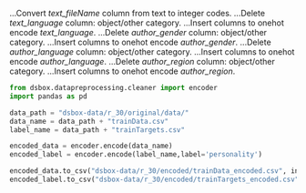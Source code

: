 ...Convert *text_fileName* column from text to integer codes.
...Delete *text_language* column: object/other category.
...Insert columns to onehot encode *text_language*.
...Delete *author_gender* column: object/other category.
...Insert columns to onehot encode *author_gender*.
...Delete *author_language* column: object/other category.
...Insert columns to onehot encode *author_language*.
...Delete *author_region* column: object/other category.
...Insert columns to onehot encode *author_region*.

```python
from dsbox.datapreprocessing.cleaner import encoder
import pandas as pd

data_path = "dsbox-data/r_30/original/data/"
data_name = data_path + "trainData.csv"
label_name = data_path + "trainTargets.csv"

encoded_data = encoder.encode(data_name)
encoded_label = encoder.encode(label_name,label='personality')

encoded_data.to_csv("dsbox-data/r_30/encoded/trainData_encoded.csv", index=False)
encoded_label.to_csv("dsbox-data/r_30/encoded/trainTargets_encoded.csv", index=False)
```
